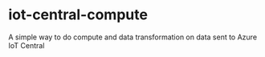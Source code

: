 # iot-central-compute
A simple way to do compute and data transformation on data sent to Azure IoT Central

